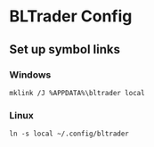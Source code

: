 # BLTrader Config

## Set up symbol links

### Windows

```
mklink /J %APPDATA%\bltrader local
```

### Linux

```
ln -s local ~/.config/bltrader
```
